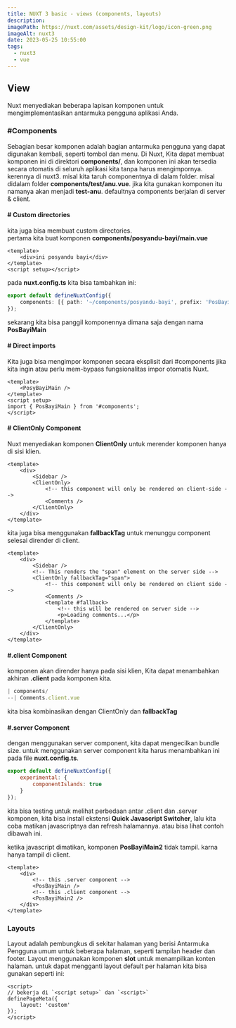 ```yaml
---
title: NUXT 3 basic - views (components, layouts)
description:
imagePath: https://nuxt.com/assets/design-kit/logo/icon-green.png
imageAlt: nuxt3
date: 2023-05-25 10:55:00
tags:
  - nuxt3
  - vue
---
```


## View

Nuxt menyediakan beberapa lapisan komponen untuk mengimplementasikan antarmuka pengguna aplikasi Anda.

### #Components

Sebagian besar komponen adalah bagian antarmuka pengguna yang dapat digunakan kembali, seperti tombol dan menu. Di Nuxt, Kita dapat membuat komponen ini di direktori **components/**, dan komponen ini akan tersedia secara otomatis di seluruh aplikasi kita tanpa harus mengimpornya.
kerennya di nuxt3. misal kita taruh componentnya di dalam folder. misal didalam folder **components/test/anu.vue**. jika kita gunakan komponen itu namanya akan menjadi **test-anu**. defaultnya components berjalan di server & client.

#### # Custom directories

kita juga bisa membuat custom directories. <br/>
pertama kita buat komponen **components/posyandu-bayi/main.vue**

```vue
<template>
	<div>ini posyandu bayi</div>
</template>
<script setup></script>
```

pada **nuxt.config.ts** kita bisa tambahkan ini:

```ts
export default defineNuxtConfig({
	components: [{ path: '~/components/posyandu-bayi', prefix: 'PosBayi' }, '~/components']
});
```

sekarang kita bisa panggil komponennya dimana saja dengan nama **PosBayiMain**

#### # Direct imports

Kita juga bisa mengimpor komponen secara eksplisit dari #components jika kita ingin atau perlu mem-bypass fungsionalitas impor otomatis Nuxt.

```vue
<template>
	<PosyBayiMain />
</template>
<script setup>
import { PosBayiMain } from '#components';
</script>
```

#### # ClientOnly Component

Nuxt menyediakan komponen **ClientOnly** untuk merender komponen hanya di sisi klien.

```vue
<template>
	<div>
		<Sidebar />
		<ClientOnly>
			<!-- this component will only be rendered on client-side -->
			<Comments />
		</ClientOnly>
	</div>
</template>
```

kita juga bisa menggunakan **fallbackTag** untuk menunggu component selesai dirender di client.

```vue
<template>
	<div>
		<Sidebar />
		<!-- This renders the "span" element on the server side -->
		<ClientOnly fallbackTag="span">
			<!-- this component will only be rendered on client side -->
			<Comments />
			<template #fallback>
				<!-- this will be rendered on server side -->
				<p>Loading comments...</p>
			</template>
		</ClientOnly>
	</div>
</template>
```

#### #.client Component

komponen akan dirender hanya pada sisi klien, Kita dapat menambahkan akhiran **.client** pada komponen kita.

```js
| components/
--| Comments.client.vue
```

kita bisa kombinasikan dengan ClientOnly dan **fallbackTag**

#### #.server Component

dengan menggunakan server component, kita dapat mengecilkan bundle size.
untuk menggunakan server component kita harus menambahkan ini pada file **nuxt.config.ts**.

```js
export default defineNuxtConfig({
	experimental: {
		componentIslands: true
	}
});
```

<div class="bg-gray-4 text-black italic p-2"> kita bisa testing untuk melihat perbedaan antar .client dan .server komponen, kita bisa install ekstensi <b>Quick Javascript Switcher</b>, lalu kita coba matikan javascriptnya dan refresh halamannya. atau bisa lihat contoh dibawah ini.
</div>

ketika javascript dimatikan, komponen **PosBayiMain2** tidak tampil. karna hanya tampil di client.

```vue
<template>
	<div>
		<!-- this .server component -->
		<PosBayiMain />
		<!-- this .client component -->
		<PosBayiMain2 />
	</div>
</template>
```

### Layouts

Layout adalah pembungkus di sekitar halaman yang berisi Antarmuka Pengguna umum untuk beberapa halaman, seperti tampilan header dan footer. Layout menggunakan komponen **slot** untuk menampilkan konten halaman.
untuk dapat mengganti layout default per halaman kita bisa gunakan seperti ini:

```vue
<script>
// bekerja di `<script setup>` dan `<script>`
definePageMeta({
	layout: 'custom'
});
</script>
```
